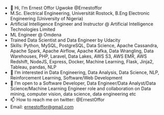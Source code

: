 - 👋 Hi, I’m Ernest Offor Ugwoke @Ernestoffor
-  M.Sc. Electrical Engineering, Universität Rostock, B.Eng Electronic Engineering (University of Nigeria)
-  Artificial Intelligence Engineer and Instructor @ Artificial Intelligence Technologies Limited
-  ML Engineer @ Omdena
-  Trained Data Scientist and Data Engineer by Udacity
- Skills: Python, MySQL, PostgreSQL, Data Science, Apache Cassandra, Apache Spark, Apache Airflow, Apache Kafka,  Data Wrangling, Data Warehouses, PHP, Laravel, Data Lakes, AWS S3, AWS EMR, AWS Redshift, NodeJS, Express,  Docker, Machine Learning, Flask, Jinja2, Tableau, pandas, NLP
- 👀 I’m interested in Data Engineering, Data Analysis, Data Science, NLP, Reinforcement Learning, Software/Web Development                        
- 💞️ I’m open to a Software Developer, Data Engineer/Data Analyst/Data Science/Machine Learning Engineer role and  collaboration on Data mining, computer vision, data science, data engineering etc
- 📫 How to reach me on twitter: @ErnestOffor
- Email: ernestoffor@gmail.com

